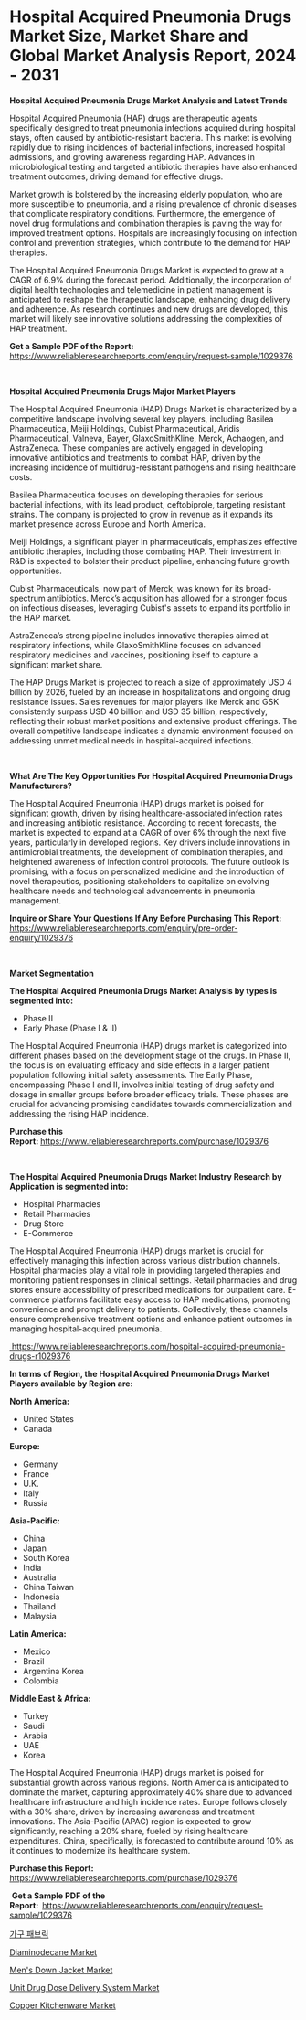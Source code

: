 <p><h1>Hospital Acquired Pneumonia Drugs Market Size, Market Share and Global Market Analysis Report, 2024 - 2031</h1></p><p><strong>Hospital Acquired Pneumonia Drugs Market Analysis and Latest Trends</strong></p>
<p><p>Hospital Acquired Pneumonia (HAP) drugs are therapeutic agents specifically designed to treat pneumonia infections acquired during hospital stays, often caused by antibiotic-resistant bacteria. This market is evolving rapidly due to rising incidences of bacterial infections, increased hospital admissions, and growing awareness regarding HAP. Advances in microbiological testing and targeted antibiotic therapies have also enhanced treatment outcomes, driving demand for effective drugs.</p><p>Market growth is bolstered by the increasing elderly population, who are more susceptible to pneumonia, and a rising prevalence of chronic diseases that complicate respiratory conditions. Furthermore, the emergence of novel drug formulations and combination therapies is paving the way for improved treatment options. Hospitals are increasingly focusing on infection control and prevention strategies, which contribute to the demand for HAP therapies.</p><p>The Hospital Acquired Pneumonia Drugs Market is expected to grow at a CAGR of 6.9% during the forecast period. Additionally, the incorporation of digital health technologies and telemedicine in patient management is anticipated to reshape the therapeutic landscape, enhancing drug delivery and adherence. As research continues and new drugs are developed, this market will likely see innovative solutions addressing the complexities of HAP treatment.</p></p>
<p><strong>Get a Sample PDF of the Report:&nbsp;</strong> <a href="https://www.reliableresearchreports.com/enquiry/request-sample/1029376">https://www.reliableresearchreports.com/enquiry/request-sample/1029376</a></p>
<p>&nbsp;</p>
<p><strong>Hospital Acquired Pneumonia Drugs Major Market Players</strong></p>
<p><p>The Hospital Acquired Pneumonia (HAP) Drugs Market is characterized by a competitive landscape involving several key players, including Basilea Pharmaceutica, Meiji Holdings, Cubist Pharmaceutical, Aridis Pharmaceutical, Valneva, Bayer, GlaxoSmithKline, Merck, Achaogen, and AstraZeneca. These companies are actively engaged in developing innovative antibiotics and treatments to combat HAP, driven by the increasing incidence of multidrug-resistant pathogens and rising healthcare costs.</p><p>Basilea Pharmaceutica focuses on developing therapies for serious bacterial infections, with its lead product, ceftobiprole, targeting resistant strains. The company is projected to grow in revenue as it expands its market presence across Europe and North America.</p><p>Meiji Holdings, a significant player in pharmaceuticals, emphasizes effective antibiotic therapies, including those combating HAP. Their investment in R&D is expected to bolster their product pipeline, enhancing future growth opportunities.</p><p>Cubist Pharmaceuticals, now part of Merck, was known for its broad-spectrum antibiotics. Merck’s acquisition has allowed for a stronger focus on infectious diseases, leveraging Cubist's assets to expand its portfolio in the HAP market.</p><p>AstraZeneca’s strong pipeline includes innovative therapies aimed at respiratory infections, while GlaxoSmithKline focuses on advanced respiratory medicines and vaccines, positioning itself to capture a significant market share.</p><p>The HAP Drugs Market is projected to reach a size of approximately USD 4 billion by 2026, fueled by an increase in hospitalizations and ongoing drug resistance issues. Sales revenues for major players like Merck and GSK consistently surpass USD 40 billion and USD 35 billion, respectively, reflecting their robust market positions and extensive product offerings. The overall competitive landscape indicates a dynamic environment focused on addressing unmet medical needs in hospital-acquired infections.</p></p>
<p>&nbsp;</p>
<p><strong>What Are The Key Opportunities For Hospital Acquired Pneumonia Drugs Manufacturers?</strong></p>
<p><p>The Hospital Acquired Pneumonia (HAP) drugs market is poised for significant growth, driven by rising healthcare-associated infection rates and increasing antibiotic resistance. According to recent forecasts, the market is expected to expand at a CAGR of over 6% through the next five years, particularly in developed regions. Key drivers include innovations in antimicrobial treatments, the development of combination therapies, and heightened awareness of infection control protocols. The future outlook is promising, with a focus on personalized medicine and the introduction of novel therapeutics, positioning stakeholders to capitalize on evolving healthcare needs and technological advancements in pneumonia management.</p></p>
<p><strong>Inquire or Share Your Questions If Any Before Purchasing This Report:</strong> <a href="https://www.reliableresearchreports.com/enquiry/pre-order-enquiry/1029376">https://www.reliableresearchreports.com/enquiry/pre-order-enquiry/1029376</a></p>
<p>&nbsp;</p>
<p><strong>Market Segmentation</strong></p>
<p><strong>The Hospital Acquired Pneumonia Drugs Market Analysis by types is segmented into:</strong></p>
<p><ul><li>Phase II</li><li>Early Phase (Phase I & II)</li></ul></p>
<p><p>The Hospital Acquired Pneumonia (HAP) drugs market is categorized into different phases based on the development stage of the drugs. In Phase II, the focus is on evaluating efficacy and side effects in a larger patient population following initial safety assessments. The Early Phase, encompassing Phase I and II, involves initial testing of drug safety and dosage in smaller groups before broader efficacy trials. These phases are crucial for advancing promising candidates towards commercialization and addressing the rising HAP incidence.</p></p>
<p><strong>Purchase this Report:&nbsp;</strong><a href="https://www.reliableresearchreports.com/purchase/1029376">https://www.reliableresearchreports.com/purchase/1029376</a></p>
<p>&nbsp;</p>
<p><strong>The Hospital Acquired Pneumonia Drugs Market Industry Research by Application is segmented into:</strong></p>
<p><ul><li>Hospital Pharmacies</li><li>Retail Pharmacies</li><li>Drug Store</li><li>E-Commerce</li></ul></p>
<p><p>The Hospital Acquired Pneumonia (HAP) drugs market is crucial for effectively managing this infection across various distribution channels. Hospital pharmacies play a vital role in providing targeted therapies and monitoring patient responses in clinical settings. Retail pharmacies and drug stores ensure accessibility of prescribed medications for outpatient care. E-commerce platforms facilitate easy access to HAP medications, promoting convenience and prompt delivery to patients. Collectively, these channels ensure comprehensive treatment options and enhance patient outcomes in managing hospital-acquired pneumonia.</p></p>
<p><a href="https://www.reliableresearchreports.com/hospital-acquired-pneumonia-drugs-r1029376">&nbsp;https://www.reliableresearchreports.com/hospital-acquired-pneumonia-drugs-r1029376</a></p>
<p><strong>In terms of Region, the Hospital Acquired Pneumonia Drugs Market Players available by Region are:</strong></p>
<p>
    <p> <strong> North America: </strong>
        <ul>
            <li>United States</li>
            <li>Canada</li>
        </ul>
        </p> 
    <p> <strong> Europe: </strong>
        <ul>
            <li>Germany</li>
            <li>France</li>
            <li>U.K.</li>
            <li>Italy</li>
            <li>Russia</li>
        </ul>
        </p> 
    <p> <strong> Asia-Pacific: </strong>
        <ul>
            <li>China</li>
            <li>Japan</li>
            <li>South Korea</li>
            <li>India</li>
            <li>Australia</li>
            <li>China Taiwan</li>
            <li>Indonesia</li>
            <li>Thailand</li>
            <li>Malaysia</li>
        </ul>
        </p> 
    <p> <strong> Latin America: </strong>
        <ul>
            <li>Mexico</li>
            <li>Brazil</li>
            <li>Argentina Korea</li>
            <li>Colombia</li>
        </ul>
        </p> 
    <p> <strong> Middle East & Africa: </strong>
        <ul>
            <li>Turkey</li>
            <li>Saudi</li>
            <li>Arabia</li>
            <li>UAE</li>
            <li>Korea</li>
        </ul>
    </p>
    </p>
<p><p>The Hospital Acquired Pneumonia (HAP) drugs market is poised for substantial growth across various regions. North America is anticipated to dominate the market, capturing approximately 40% share due to advanced healthcare infrastructure and high incidence rates. Europe follows closely with a 30% share, driven by increasing awareness and treatment innovations. The Asia-Pacific (APAC) region is expected to grow significantly, reaching a 20% share, fueled by rising healthcare expenditures. China, specifically, is forecasted to contribute around 10% as it continues to modernize its healthcare system.</p></p>
<p><strong>Purchase this Report: </strong><a href="https://www.reliableresearchreports.com/purchase/1029376">https://www.reliableresearchreports.com/purchase/1029376</a></p>
<p>&nbsp;<strong>Get a Sample PDF of the Report:&nbsp;&nbsp;</strong><a href="https://www.reliableresearchreports.com/enquiry/request-sample/1029376">https://www.reliableresearchreports.com/enquiry/request-sample/1029376</a></p>
<p><strong></strong></p>
<p><p><a href="https://medium.com/@ejuynpri79/%EA%B0%80%EA%B5%AC-%ED%8C%A8%EB%B8%8C%EB%A6%AD-%EC%8B%9C%EC%9E%A5-%EA%B7%9C%EB%AA%A8%EB%8A%94-%EC%97%B0%ED%8F%89%EA%B7%A0-%EC%84%B1%EC%9E%A5%EB%A5%A0-cagr-4-2-%EB%A1%9C-%EC%84%B1%EC%9E%A5%ED%95%98%EA%B3%A0-%EC%9E%88%EC%9C%BC%EB%A9%B0-%EB%B3%B8-%EB%B3%B4%EA%B3%A0%EC%84%9C%EB%8A%94-%EC%8B%9C%EC%9E%A5-%EC%84%B8%EB%B6%84%ED%99%94-%EC%84%B1%EC%9E%A5-%EB%B0%8F-2024-2031%EB%85%84-%EC%98%88%EC%B8%A1%EC%97%90-%EB%8C%80%ED%95%9C-%EB%B6%84%EC%84%9D%EC%9D%84-%ED%8F%AC%ED%95%A8%ED%95%98%EA%B3%A0-%EC%9E%88%EC%8A%B5%EB%8B%88%EB%8B%A4-ab6d48d3e26f">가구 패브릭</a></p><p><a href="https://medium.com/@emily.sutherland4534/diaminodecane-market-share-market-analysis-growth-trends-forecasts-for-period-from-2024-5ca0173a34be">Diaminodecane Market</a></p><p><a href="https://www.linkedin.com/pulse/mens-down-jacket-industry-analysis-report-its-market-size-share-ww4uf?trackingId=j0kB6FhLSoGdlgSfXYnzXw%3D%3D">Men's Down Jacket Market</a></p><p><a href="https://github.com/PeterParrish5/Market-Research-Report-List-6/blob/main/unit-drug-dose-delivery-system-market.md">Unit Drug Dose Delivery System Market</a></p><p><a href="https://www.linkedin.com/pulse/copper-kitchenware-market-research-report-exploring-size-revenue-fgbnf?trackingId=mMnVHU0PTZKg5l0uaY4t5w%3D%3D">Copper Kitchenware Market</a></p></p>
